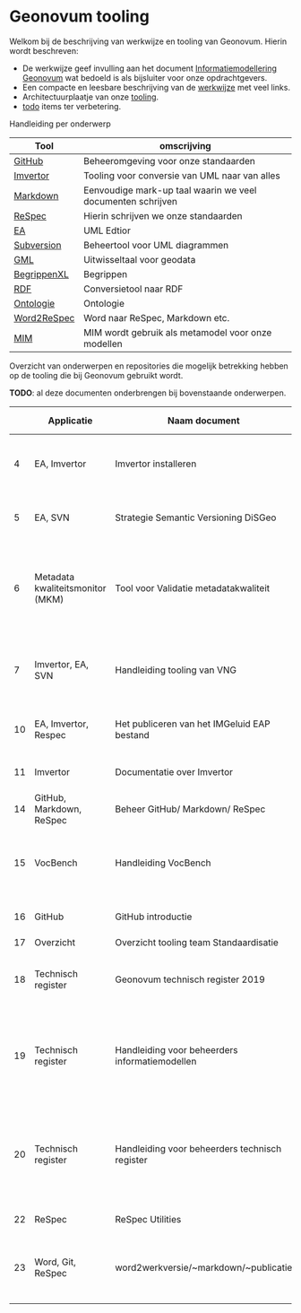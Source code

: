 # Geonovum tooling

Welkom bij de beschrijving van werkwijze en tooling van Geonovum.
Hierin wordt beschreven:

- De werkwijze geef invulling aan het document [Informatiemodellering Geonovum](https://stichtinggeonovum.sharepoint.com/:b:/s/Basisprogramma/EVGORVYMb0FFkjC0L14Ud5AB3cuyP27Ux2lz6ZfxGqqMDw?e=ESaacU) wat bedoeld is als bijsluiter voor onze opdrachtgevers.
- Een compacte en leesbare beschrijving van de [werkwijze](werkwijzemodelleren.md) met veel links.
- Architectuurplaatje van onze [tooling](tooling).
- [todo](werkwijze-todo.md) items ter verbetering.

Handleiding per onderwerp

| Tool                                                   | omscrijving                                                 |
| ------------------------------------------------------ | ----------------------------------------------------------- |
| [GitHub](GitHub/)                                       | Beheeromgeving voor onze standaarden                        |
| [Imvertor](Imvertor/)                                   | Tooling voor conversie van UML naar van alles               |
| [Markdown](Markdown/)                                   | Eenvoudige mark-up taal waarin we veel documenten schrijven |
| [ReSpec](ReSpec/)                                       | Hierin schrijven we onze standaarden                        |
| [EA](EA/)                                               | UML Edtior                                                  |
| [Subversion](svn)                                      | Beheertool voor UML diagrammen                              |
| [GML](GML/)                                             | Uitwisseltaal voor geodata                                  |
| [BegrippenXL](BegrippenXL/)                            | Begrippen                                                   |
| [RDF](RDF)                                             | Conversietool naar RDF                                      |
| [Ontologie](Handleiding-ontologie-maken-en-publiceren/) | Ontologie                                                   |
| [Word2ReSpec](WordConversies/)                          | Word naar ReSpec, Markdown etc.                             |
| [MIM](MIM/)                                             | MIM wordt gebruik als metamodel voor onze modellen          |

Overzicht van onderwerpen en repositories die mogelijk betrekking hebben op de tooling die bij Geonovum gebruikt wordt.

**TODO**: al deze documenten onderbrengen bij bovenstaande onderwerpen.

| | Applicatie | Naam document | Korte omschrijving | Laatst bijgewerkt | Locatie | Gebruik |
| --- | --- | --- | --- | --- | --- | --- |
| 4 | EA, Imvertor | Imvertor installeren | Instructies voor de installatie en configuratie van Imvertor voor Enterprise Architect | 2022 | [GitHub](https://github.com/Geonovum/imvertor/blob/main/handleidingen/Imvertor%20-%20installeren%20voor%20EAP.md) | Openbaar |
| 5 | EA, SVN | Strategie Semantic Versioning DiSGeo | Beschrijft de implementatie van Semantic Versioning voor DiSGeo | 2022 | [GitHub](https://github.com/Geonovum/disgeo-im/blob/main/docs/algemeen/versionering_strategie.md) | Openbaar |
| 6 | Metadata kwaliteitsmonitor (MKM) | Tool voor Validatie metadatakwaliteit | De metadata kwaliteits monitor (MKM) maakt automatisch rapportages over de kwaliteit van metadata uit een Catalogue Servcie for the Web (CSW). | 2019 | [GitHub](https://github.com/Geonovum/metadatakwaliteit) | Openbaar |
| 7 | Imvertor, EA, SVN | Handleiding tooling van VNG | Deze Wiki is een inventarisatie van informatie over de Model Driven Design aanpak van VNG Realisatie. | ---- | [GitHub](https://vng-realisatie.github.io/Model-Driven-Design-Documentatie/) | Openbaar |
| 10 | EA, Imvertor, Respec | Het publiceren van het IMGeluid EAP bestand | Een werkinstructie voor IMGeluid maar zeker toepasbaar voor alle standaarden | 2023 |[Confluence](https://geonovum.atlassian.net/l/cp/Fi0U9bCk) | Intern |
| 11 |Imvertor | Documentatie over Imvertor | Lijstje links naar handige Imvertor dingetjes | 2021 | [Confluence](https://geonovum.atlassian.net/l/cp/2iwpfavy) | Intern |
| 14 |GitHub, Markdown, ReSpec | Beheer GitHub/ Markdown/ ReSpec | Handleiding van genoemde tooling | 2022 | [Onedrive](https://stichtinggeonovum.sharepoint.com/:w:/r/sites/msteams_bf388d/Gedeelde%20documenten/General/A%20Beheer%20Geostandaarden/Handleidingen/Handleiding%20GitHub%20ReSpec%20Markdown%20v1.1.docx?d=wcec3f04c51c85e0ba6a6005f1166a81c&csf=1&web=1&e=3HGDEI)| Intern |
| 15 | VocBench | Handleiding VocBench | Een simpele snelstartgids voor het voor het ontwikkelen van begrippenmodellen in VocBench als Linked data. | 2022 | [Onedrive](https://stichtinggeonovum.sharepoint.com/:p:/r/sites/msteams_bf388d/Gedeelde%20documenten/General/A%20Beheer%20Geostandaarden/Handleidingen/20210125%20Werken%20met%20VocBench.pptx?d=wa614298850a24803b8eb658aa51ff4ee&csf=1&web=1&e=vhYwX3)| Intern |
| 16 | GitHub | GitHub introductie |  Waarom github handig is en hoe je aan de slag kunt | 2023 |[Onedrive](https://stichtinggeonovum.sharepoint.com/:w:/r/sites/msteams_bf388d/Gedeelde%20documenten/General/A%20Beheer%20Geostandaarden/Handleidingen/Handleiding%20introductie%20Github.docx?d=w963f0d41bdb55e97b3aa3e9f68ac87e2&csf=1&web=1&e=Z4ICcH)| Intern |
| 17 | Overzicht | Overzicht tooling team Standaardisatie | handig overzicht | 2023 | [Onedrive](https://stichtinggeonovum.sharepoint.com/:w:/r/sites/msteams_bf388d/Gedeelde%20documenten/General/A%20Beheer%20Geostandaarden/Tooling/Overzicht%20tooling%20team%20Standaardisatie.docx?d=we7a1b6e0c1005cb4a9611f23881311af&csf=1&web=1&e=8DIJfs)| Intern |
| 18 | Technisch register | Geonovum technisch register 2019 | Instructies hoe je een Respec document automatisch publiceert op docs.geostandaarden.nl | 2020 | [GitHub](https://github.com/Geonovum/technisch-register-2019) | Intern |
| 19 | Technisch register | Handleiding voor beheerders informatiemodellen | In dit document worden de stappen beschreven voor het publiceren van de technische bestanden van een informatiemodel in het Technisch register van Geonovum. | 2019 | [GitHub](https://github.com/Geonovum/technisch-register-2019/blob/master/documentatie/HandleidingVoorBeheerdersInformatiemodellen.md) | Intern |
| 20 | Technisch register | Handleiding voor beheerders technisch register | In dit document worden de stappen beschreven voor het opzetten van een systeem voor het volgen van versies van een nieuw informatiemodel in het Technisch register van Geonovum. | 2022 | [GitHub](https://github.com/Geonovum/technisch-register-2019/blob/master/documentatie/HandleidingVoorBeheerdersTechnischRegister.md) | Intern |
| 22 | ReSpec | ReSpec Utilities | ReSpec Utilities voor Geonovum | 2019 | [GitHub](https://github.com/Geonovum/respec-utils) | Intern |
| 23 | Word, Git, ReSpec | word2werkversie/~markdown/~publicatie | Beschrijving van ingerichte workflow waarmee je Word-bestanden om kunt zetten naar een ReSpec-werkversies. | 2023 | [Github](https://geonovum.github.io/word2werkversie_handleiding/) | Intern |

